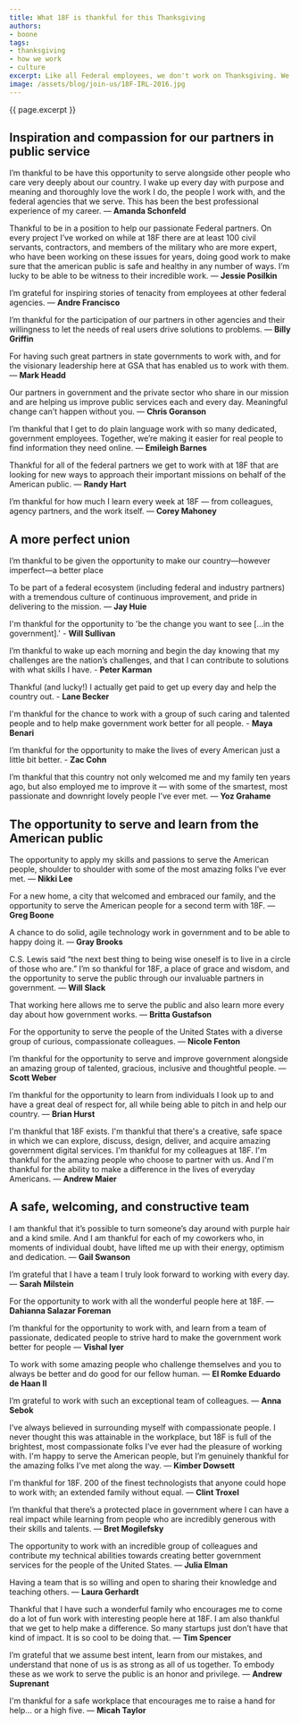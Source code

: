 ```yaml
---
title: What 18F is thankful for this Thanksgiving
authors:
- boone
tags:
- thanksgiving
- how we work
- culture
excerpt: Like all Federal employees, we don't work on Thanksgiving. We do work on the day after, though and this year we thought we'd pause to take a moment and reflect. Here are a few things that we're thankful for, what brings meaning to our lives, and what brings us to work every day.
image: /assets/blog/join-us/18F-IRL-2016.jpg
---
```


{{ page.excerpt }}

## Inspiration and compassion for our partners in public service

I’m thankful to be have this opportunity to serve alongside other people
who care very deeply about our country. I wake up every day with purpose
and meaning and thoroughly love the work I do, the people I work with,
and the federal agencies that we serve. This has been the best
professional experience of my career. — **Amanda Schonfeld**

Thankful to be in a position to help our passionate Federal partners. On
every project I’ve worked on while at 18F there are at least 100 civil
servants, contractors, and members of the military who are more expert,
who have been working on these issues for years, doing good work to make
sure that the american public is safe and healthy in any number of ways.
I’m lucky to be able to be witness to their incredible work. — **Jessie
Posilkin**

I’m grateful for inspiring stories of tenacity from employees at other
federal agencies. — **Andre Francisco**

I’m thankful for the participation of our partners in other agencies and
their willingness to let the needs of real users drive solutions to
problems. — **Billy Griffin**

For having such great partners in state governments to work with, and
for the visionary leadership here at GSA that has enabled us to work
with them. — **Mark Headd**

Our partners in government and the private sector who share in our
mission and are helping us improve public services each and every day.
Meaningful change can’t happen without you. — **Chris Goranson**

I’m thankful that I get to do plain language work with so many
dedicated, government employees. Together, we’re making it easier for
real people to find information they need online. — **Emileigh Barnes**

Thankful for all of the federal partners we get to work with at 18F that
are looking for new ways to approach their important missions on behalf
of the American public. — **Randy Hart**

I’m thankful for how much I learn every week at 18F — from colleagues,
agency partners, and the work itself. — **Corey Mahoney**

## A more perfect union

I’m thankful to be given the opportunity to make our country—however
imperfect—a better place

To be part of a federal ecosystem (including federal and industry
partners) with a tremendous culture of continuous improvement, and pride
in delivering to the mission. — **Jay Huie**

I'm thankful for the opportunity to 'be the change you want to see
[...in the government].' - **Will Sullivan**

I’m thankful to wake up each morning and begin the day knowing that my
challenges are the nation’s challenges, and that I can contribute to
solutions with what skills I have. - **Peter Karman**

Thankful (and lucky!) I actually get paid to get up every day and help
the country out. - **Lane Becker**

I'm thankful for the chance to work with a group of such caring and
talented people and to help make government work better for all
people. - **Maya Benari**

I’m thankful for the opportunity to make the lives of every American
just a little bit better. - **Zac Cohn**

I’m thankful that this country not only welcomed me and my family ten
years ago, but also employed me to improve it — with some of the
smartest, most passionate and downright lovely people I’ve ever met. —
**Yoz Grahame**

## The opportunity to serve and learn from the American public

The opportunity to apply my skills and passions to serve the American
people, shoulder to shoulder with some of the most amazing folks I’ve
ever met. — **Nikki Lee**

For a new home, a city that welcomed and embraced our family, and the
opportunity to serve the American people for a second term with 18F. —
**Greg Boone**

A chance to do solid, agile technology work in government and to be able
to happy doing it. — **Gray Brooks**

C.S. Lewis said “the next best thing to being wise oneself is to live in
a circle of those who are.” I’m so thankful for 18F, a place of grace
and wisdom, and the opportunity to serve the public through our
invaluable partners in government. — **Will Slack**

That working here allows me to serve the public and also learn more
every day about how government works. — **Britta Gustafson**

For the opportunity to serve the people of the United States with a
diverse group of curious, compassionate colleagues. — **Nicole Fenton**

I’m thankful for the opportunity to serve and improve government
alongside an amazing group of talented, gracious, inclusive and
thoughtful people. — **Scott Weber**

I’m thankful for the opportunity to learn from individuals I look up to
and have a great deal of respect for, all while being able to pitch in
and help our country. — **Brian Hurst**

I'm thankful that 18F exists. I'm thankful that there's a creative, safe
space in which we can explore, discuss, design, deliver, and acquire
amazing government digital services. I'm thankful for my colleagues at
18F. I'm thankful for the amazing people who choose to partner with us.
And I'm thankful for the ability to make a difference in the lives of
everyday Americans. — **Andrew Maier**

## A safe, welcoming, and constructive team

I am thankful that it’s possible to turn someone’s day around with
purple hair and a kind smile. And I am thankful for each of my coworkers
who, in moments of individual doubt, have lifted me up with their
energy, optimism and dedication. — **Gail Swanson**

I’m grateful that I have a team I truly look forward to working with
every day. — **Sarah Milstein**

For the opportunity to work with all the wonderful people here at 18F. —
**Dahianna Salazar Foreman**

I’m thankful for the opportunity to work with, and learn from a team of
passionate, dedicated people to strive hard to make the government work
better for people — **Vishal Iyer**

To work with some amazing people who challenge themselves and you to
always be better and do good for our fellow human. — **El Romke Eduardo de
Haan II**

I’m grateful to work with such an exceptional team of colleagues. — **Anna
Sebok**

I’ve always believed in surrounding myself with compassionate people. I
never thought this was attainable in the workplace, but 18F is full of
the brightest, most compassionate folks I’ve ever had the pleasure of
working with. I'm happy to serve the American people, but I’m genuinely
thankful for the amazing folks I’ve met along the way. — **Kimber Dowsett**

I'm thankful for 18F. 200 of the finest technologists that anyone could
hope to work with; an extended family without equal. — **Clint Troxel**

I’m thankful that there’s a protected place in government where I can
have a real impact while learning from people who are incredibly
generous with their skills and talents. — **Bret Mogilefsky**

The opportunity to work with an incredible group of colleagues and
contribute my technical abilities towards creating better government
services for the people of the United States. — **Julia Elman**

Having a team that is so willing and open to sharing their knowledge and
teaching others. — **Laura Gerhardt**

Thankful that I have such a wonderful family who encourages me to come
do a lot of fun work with interesting people here at 18F. I am also
thankful that we get to help make a difference. So many startups just
don’t have that kind of impact. It is so cool to be doing
that. — **Tim Spencer**

I’m grateful that we assume best intent, learn from our mistakes, and
understand that none of us is as strong as all of us together. To embody
these as we work to serve the public is an honor and privilege. — **Andrew
Suprenant**

I'm thankful for a safe workplace that encourages me to raise a hand for
help... or a high five. — **Micah Taylor**
